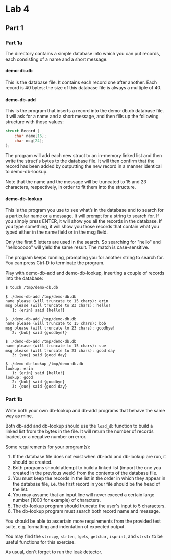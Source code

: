 # Lab 4

## Part 1

### Part 1a

The directory contains a simple database into which you can put
records, each consisting of a name and a short message.

#### demo-db.db

This is the database file. It contains each record one after 
another. Each record is 40 bytes; the size of this database file is 
always a multiple of 40.

#### demo-db-add

This is the program that inserts a record into the demo-db.db
database file. It will ask for a name and a short message, and
then fills up the following structure with those values:

```c
struct Record {
    char name[16];
    char msg[24];
};
```

The program will add each new struct to an in-memory linked list
and then write the struct's bytes to the database file. It will
then confirm that the record has been added by outputting the
new record in a manner identical to demo-db-lookup.

Note that the name and the message will be truncated to 15 and 23 
characters, respectively, in order to fit them into the structure.

#### demo-db-lookup

This is the program you use to see what’s in the database and to 
search for a particular name or a message. It will prompt for a 
string to search for. If you simply press ENTER, it will show
you all the records in the database. If you type something, it
will show you those records that contain what you typed either
in the name field or in the msg field.

Only the first 5 letters are used in the search. So searching
for "hello" and "helloooooo" will yield the same result. The
match is case-sensitive.
      
The program keeps running, prompting you for another string to
search for. You can press Ctrl-D to terminate the program.

Play with demo-db-add and demo-db-lookup, inserting a couple of
records into the database:

```
$ touch /tmp/demo-db.db

$ ./demo-db-add /tmp/demo-db.db
name please (will truncate to 15 chars): erin
msg please (will truncate to 23 chars): hello!
   1: {erin} said {hello!}

$ ./demo-db-add /tmp/demo-db.db
name please (will truncate to 15 chars): bob
msg please (will truncate to 23 chars): goodbye!
   2: {bob} said {goodbye!}

$ ./demo-db-add /tmp/demo-db.db
name please (will truncate to 15 chars): sue
msg please (will truncate to 23 chars): good day
   3: {sue} said {good day}
```

```
$ ./demo-db-lookup /tmp/demo-db.db
lookup: erin
   1: {erin} said {hello!}
lookup: good
   2: {bob} said {goodbye}
   3: {sue} said {good day}
```

### Part 1b

Write both your own db-lookup and db-add programs that behave the
same way as mine.

Both db-add and db-lookup should use the `load_db` function to
build a linked list from the bytes in the file. It will return the 
number of records loaded, or a negative number on error.

Some requirements for your program(s):

1. If the database file does not exist when db-add and db-lookup 
   are run, it should be created.
2. Both programs should attempt to build a linked list (import the
   one you created in the previous week) from the contents of the
   database file.
3. You must keep the records in the list in the order in which they
   appear in the database file, i.e. the first record in your file
   should be the head of the list.
4. You may assume that an input line will never exceed a certain 
   large number (1000 for example) of characters.
5. The db-lookup program should truncate the user's input to 5
   characters.
6. The db-lookup program must search both record name and message.

You should be able to ascertain more requirements from the provided
test suite, e.g. formatting and indentation of expected output.

You may find the `strncpy`, `strlen`, `fgets`, `getchar`, `isprint`,
and `strstr` to be useful functions for this exercise.

As usual, don't forget to run the leak detector.
